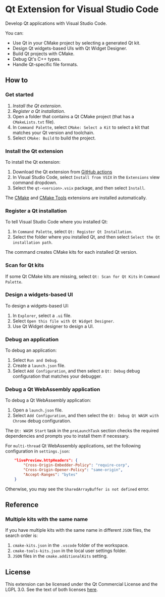 # Qt Extension for Visual Studio Code

Develop Qt applications with Visual Studio Code.

You can:

- Use Qt in your CMake project by selecting a generated Qt kit.
- Design Qt widgets-based UIs with Qt Widget Designer.
- Build Qt projects with CMake.
- Debug Qt's C++ types.
- Handle Qt-specific file formats.

## How to

### Get started

1. _Install the Qt extension_.
1. _Register a Qt installation_.
1. Open a folder that contains a Qt CMake project (that has a `CMakeLists.txt`
   file).
1. In `Command Palette`, select `CMake: Select a Kit` to select a kit that
   matches your Qt version and toolchain.
1. Select `CMake: Build` to build the project.

### Install the Qt extension

To install the Qt extension:

1. Download the Qt extension from
   [GitHub actions](https://github.com/qt-labs/vscodeext/actions/)
1. In Visual Studio Code, select `Install from VSIX` in the `Extensions` view
   command dropdown.
1. Select the `qt-<version>.vsix` package, and then select `Install`.

The [CMake](https://github.com/twxs/vs.language.cmake) and
[CMake Tools](https://github.com/microsoft/vscode-cmake-tools)
extensions are installed automatically.

### Register a Qt installation

To tell Visual Studio Code where you installed Qt:

1. In `Command Palette`, select `Qt: Register Qt Installation`.
1. Select the folder where you installed Qt, and then select
   `Select the Qt installation path`.

The command creates CMake kits for each installed Qt version.

### Scan for Qt kits

If some Qt CMake kits are missing, select `Qt: Scan for Qt Kits` in
`Command Palette`.

### Design a widgets-based UI

To design a widgets-based UI:

1. In `Explorer`, select a `.ui` file.
1. Select `Open this file with Qt Widget Designer`.
1. Use Qt Widget designer to design a UI.

### Debug an application

To debug an application:

1. Select `Run and Debug`.
1. Create a `launch.json` file.
1. Select `Add Configuration`, and then select a `Qt: Debug` debug
   configuration that matches your debugger.

### Debug a Qt WebAssembly application

To debug a Qt WebAssembly application:

1. Open a `launch.json` file.
1. Select `Add Configuration`, and then select the
   `Qt: Debug Qt WASM with Chrome` debug configuration.

The `Qt: WASM Start` task in the `preLaunchTask` section checks the required
dependencies and prompts you to install them if necessary.

For `multi-thread` Qt WebAssembly applications, set the following
configuration in `settings.json`:

```json
    "livePreview.httpHeaders": {
        "Cross-Origin-Embedder-Policy": "require-corp",
        "Cross-Origin-Opener-Policy": "same-origin",
        "Accept-Ranges": "bytes"
    }
```

Otherwise, you may see the `SharedArrayBuffer is not defined` error.

## Reference

### Multiple kits with the same name

If you have multiple kits with the same name in different `JSON` files, the
search order is:

1. `cmake-kits.json` in the `.vscode` folder of the workspace.
1. `cmake-tools-kits.json` in the local user settings folder.
1. `JSON` files in the `cmake.additionalKits` setting.

## License

This extension can be licensed under the Qt Commercial License and the
LGPL 3.0. See the text of both licenses [here](LICENSE).
